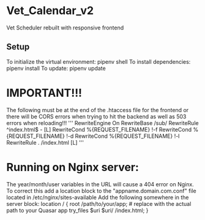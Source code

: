 # Vet_Calendar_v2
 Vet Scheduler rebuilt with responsive frontend

## Setup
To initialize the virtual environment: pipenv shell
To install dependencies: pipenv install
To update: pipenv update

# IMPORTANT!!!
The following must be at the end of the .htaccess file for the frontend or there will be CORS errors when trying to hit the backend as well as 503 errors when reloading!!!
'''
<IfModule mod_rewrite.c>
  RewriteEngine On
  RewriteBase /sub/
  RewriteRule ^index\.html$ - [L]
  RewriteCond %{REQUEST_FILENAME} !-f
  RewriteCond %{REQUEST_FILENAME} !-d
  RewriteCond %{REQUEST_FILENAME} !-l
  RewriteRule . /index.html [L]
</IfModule>
'''

# Running on Nginx server:
The year/month/user variables in the URL will cause a 404 error on Nginx. 
To correct this add a location block to the "appname.domain.com.conf" file located in /etc/nginx/sites-available
Add the following somewhere in the server block:
location / {
  root /path/to/your/app;  # replace with the actual path to your Quasar app
  try_files $uri $uri/ /index.html;
}